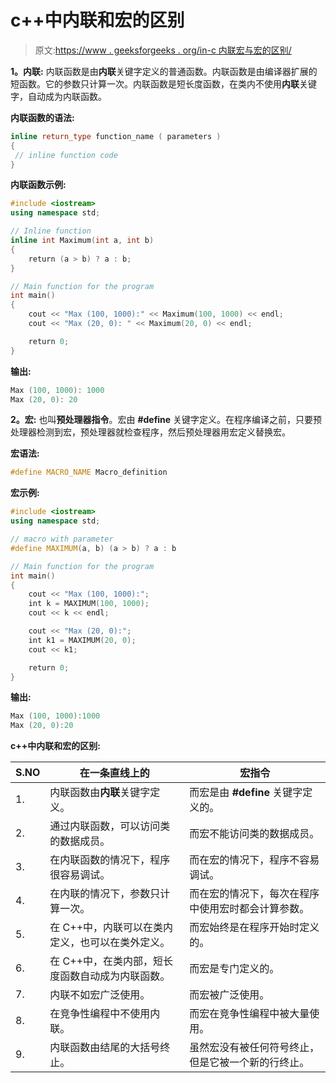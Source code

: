 # c++中内联和宏的区别

> 原文:[https://www . geeksforgeeks . org/in-c 内联宏与宏的区别/](https://www.geeksforgeeks.org/difference-between-inline-and-macro-in-c/)

**1。内联:**
内联函数是由**内联**关键字定义的普通函数。内联函数是由编译器扩展的短函数。它的参数只计算一次。内联函数是短长度函数，在类内不使用**内联**关键字，自动成为内联函数。

**内联函数的语法:**

```cpp
inline return_type function_name ( parameters )
{ 
 // inline function code
}

```

**内联函数示例:**

```cpp
#include <iostream>
using namespace std;

// Inline function
inline int Maximum(int a, int b)
{
    return (a > b) ? a : b;
}

// Main function for the program
int main()
{
    cout << "Max (100, 1000):" << Maximum(100, 1000) << endl;
    cout << "Max (20, 0): " << Maximum(20, 0) << endl;

    return 0;
}
```

**输出:**

```cpp
Max (100, 1000): 1000
Max (20, 0): 20 
```

**2。宏:**
也叫**预处理器指令**。宏由 **#define** 关键字定义。在程序编译之前，只要预处理器检测到宏，预处理器就检查程序，然后预处理器用宏定义替换宏。

**宏语法:**

```cpp
#define MACRO_NAME Macro_definition 
```

**宏示例:**

```cpp
#include <iostream>
using namespace std;

// macro with parameter
#define MAXIMUM(a, b) (a > b) ? a : b

// Main function for the program
int main()
{
    cout << "Max (100, 1000):";
    int k = MAXIMUM(100, 1000);
    cout << k << endl;

    cout << "Max (20, 0):";
    int k1 = MAXIMUM(20, 0);
    cout << k1;

    return 0;
}
```

**输出:**

```cpp
Max (100, 1000):1000
Max (20, 0):20 
```

**c++中内联和宏的区别:**

| S.NO | 在一条直线上的 | 宏指令 |
| --- | --- | --- |
| 1. | 内联函数由**内联**关键字定义。 | 而宏是由 **#define** 关键字定义的。 |
| 2. | 通过内联函数，可以访问类的数据成员。 | 而宏不能访问类的数据成员。 |
| 3. | 在内联函数的情况下，程序很容易调试。 | 而在宏的情况下，程序不容易调试。 |
| 4. | 在内联的情况下，参数只计算一次。 | 而在宏的情况下，每次在程序中使用宏时都会计算参数。 |
| 5. | 在 C++中，内联可以在类内定义，也可以在类外定义。 | 而宏始终是在程序开始时定义的。 |
| 6. | 在 C++中，在类内部，短长度函数自动成为内联函数。 | 而宏是专门定义的。 |
| 7. | 内联不如宏广泛使用。 | 而宏被广泛使用。 |
| 8. | 在竞争性编程中不使用内联。 | 而宏在竞争性编程中被大量使用。 |
| 9. | 内联函数由结尾的大括号终止。 | 虽然宏没有被任何符号终止，但是它被一个新的行终止。 |